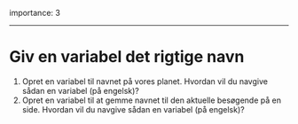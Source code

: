 importance: 3

---

# Giv en variabel det rigtige navn

1. Opret en variabel til navnet på vores planet. Hvordan vil du navgive sådan en variabel (på engelsk)?
2. Opret en variabel til at gemme navnet til den aktuelle besøgende på en side. Hvordan vil du navgive sådan en variabel (på engelsk)?
